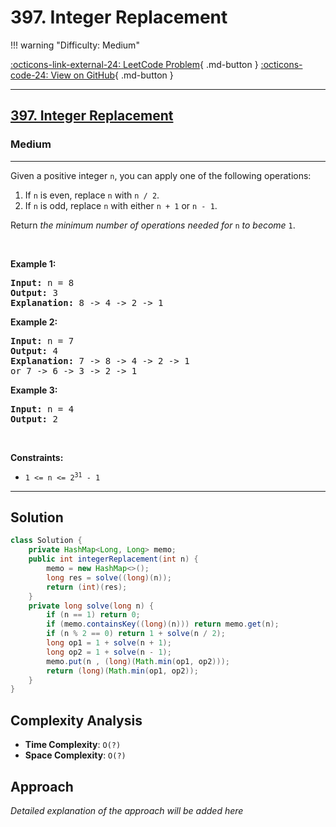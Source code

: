 # 397. Integer Replacement

!!! warning "Difficulty: Medium"

[:octicons-link-external-24: LeetCode Problem](https://leetcode.com/problems/integer-replacement/){ .md-button }
[:octicons-code-24: View on GitHub](https://github.com/RAJ8664/Leetcode/tree/master/0397-integer-replacement){ .md-button }

---

<h2><a href="https://leetcode.com/problems/integer-replacement">397. Integer Replacement</a></h2><h3>Medium</h3><hr><p>Given a positive integer <code>n</code>,&nbsp;you can apply one of the following&nbsp;operations:</p>

<ol>
	<li>If <code>n</code> is even, replace <code>n</code> with <code>n / 2</code>.</li>
	<li>If <code>n</code> is odd, replace <code>n</code> with either <code>n + 1</code> or <code>n - 1</code>.</li>
</ol>

<p>Return <em>the minimum number of operations needed for</em> <code>n</code> <em>to become</em> <code>1</code>.</p>

<p>&nbsp;</p>
<p><strong class="example">Example 1:</strong></p>

<pre>
<strong>Input:</strong> n = 8
<strong>Output:</strong> 3
<strong>Explanation:</strong> 8 -&gt; 4 -&gt; 2 -&gt; 1
</pre>

<p><strong class="example">Example 2:</strong></p>

<pre>
<strong>Input:</strong> n = 7
<strong>Output:</strong> 4
<strong>Explanation: </strong>7 -&gt; 8 -&gt; 4 -&gt; 2 -&gt; 1
or 7 -&gt; 6 -&gt; 3 -&gt; 2 -&gt; 1
</pre>

<p><strong class="example">Example 3:</strong></p>

<pre>
<strong>Input:</strong> n = 4
<strong>Output:</strong> 2
</pre>

<p>&nbsp;</p>
<p><strong>Constraints:</strong></p>

<ul>
	<li><code>1 &lt;= n &lt;= 2<sup>31</sup> - 1</code></li>
</ul>


---

## Solution

```java
class Solution {
    private HashMap<Long, Long> memo;
    public int integerReplacement(int n) {
        memo = new HashMap<>();
        long res = solve((long)(n));
        return (int)(res);
    }
    private long solve(long n) {
        if (n == 1) return 0;
        if (memo.containsKey((long)(n))) return memo.get(n);
        if (n % 2 == 0) return 1 + solve(n / 2);
        long op1 = 1 + solve(n + 1);
        long op2 = 1 + solve(n - 1);
        memo.put(n , (long)(Math.min(op1, op2)));
        return (long)(Math.min(op1, op2));
    }
}

```

## Complexity Analysis

- **Time Complexity**: `O(?)`
- **Space Complexity**: `O(?)`

## Approach

*Detailed explanation of the approach will be added here*

